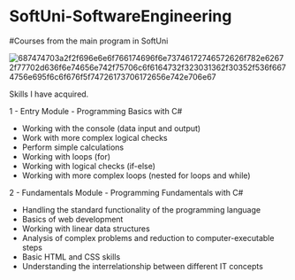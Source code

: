 # SoftUni-SoftwareEngineering
#Courses from the main program in SoftUni

![687474703a2f2f696e6e6f766174696f6e73746172746572626f782e62672f77702d636f6e74656e742f75706c6f6164732f323031362f30352f536f6674756e695f6c6f676f5f74726173706172656e742e706e67](https://user-images.githubusercontent.com/106704626/172009646-ba9f39dc-a2f0-41e0-a569-38fb416f4a8c.png)


Skills I have acquired.

1 - Entry Module - Programming Basics with C#
- Working with the console (data input and output)
- Work with more complex logical checks
- Perform simple calculations
- Working with loops (for)
- Working with logical checks (if-else)
- Working with more complex loops (nested for loops and while)

2 - Fundamentals Module - Programming Fundamentals with C#
- Handling the standard functionality of the programming language
- Basics of web development
- Working with linear data structures
- Analysis of complex problems and reduction to computer-executable steps
- Basic HTML and CSS skills
- Understanding the interrelationship between different IT concepts

